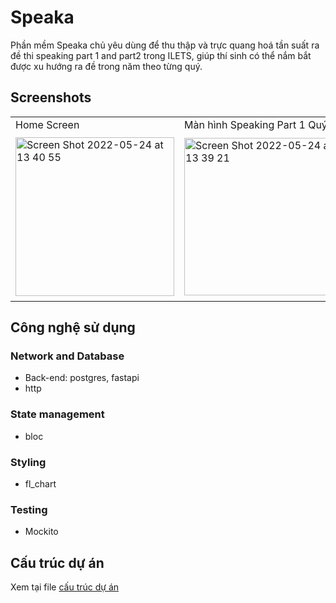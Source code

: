 # Speaka

Phần mềm Speaka chủ yêu dùng để thu thập và trực quang hoá tần suất ra đề thi speaking part 1 and part2 trong ILETS, giúp thí sinh có thể nắm bắt được xu hướng ra đề trong năm theo từng quý.

## Screenshots

<table>
  <tr>
     <td>Home Screen</td>
     <td>Màn hình Speaking Part 1 Quý 1</td>
     <td>Màn hình Speaking Part 2 Quý 2</td>
  </tr>
  <tr>
    <td><img width="254" alt="Screen Shot 2022-05-24 at 13 40 55" src="https://user-images.githubusercontent.com/97351010/169965237-cbaabc84-b9cc-42c3-9684-2b66b938f5ee.png"></td>
    <td><img width="252" alt="Screen Shot 2022-05-24 at 13 39 21" src="https://user-images.githubusercontent.com/97351010/169965017-7b835960-a2b1-4659-83c0-18100a246757.png"></td>
    <td><img width="262" alt="Screen Shot 2022-05-24 at 13 40 09" src="https://user-images.githubusercontent.com/97351010/169965145-284dbf42-5c19-44d6-94de-1d7d898f402b.png"></td>
   


 </table>
 
 
 ## Công nghệ sử dụng

### Network and Database
- Back-end: postgres, fastapi
- http
### State management
- bloc

### Styling
- fl_chart

### Testing
- Mockito

## Cấu trúc dự án
Xem tại file [cấu trúc dự án](./architecture.md)


 
